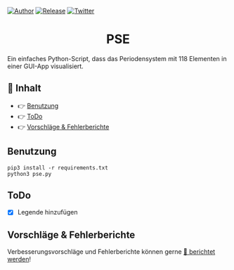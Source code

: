 [![Author](https://img.shields.io/badge/author-Pulsar7-lightgrey.svg?colorB=9900cc&style=flat-square)](https://github.com/Pulsar7)
[![Release](https://img.shields.io/github/release/dmhendricks/file-icon-vectors.svg?style=flat-square)](https://github.com/Pulsar7/PSE/releases)
[![Twitter](https://img.shields.io/twitter/url/https/github.com/dmhendricks/file-icon-vectors.svg?style=social)](https://twitter.com/SevenPulsar)

<div style="text-align: center;">
    <h1>PSE</h1>
</div>
Ein einfaches Python-Script, dass das Periodensystem mit 118 Elementen in einer GUI-App visualisiert.


## :pushpin: Inhalt

* :point_right: [Benutzung](#benutzung)
* :point_right: [ToDo](#ToDo)
* :point_right: [Vorschläge & Fehlerberichte](#vorschläge--fehlerberichte)


## Benutzung

    pip3 install -r requirements.txt
    python3 pse.py


## ToDo
- [x] Legende hinzufügen


## Vorschläge & Fehlerberichte

Verbesserungsvorschläge und Fehlerberichte können gerne [:link: berichtet werden](https://github.com/Pulsar7/PSE/issues)!